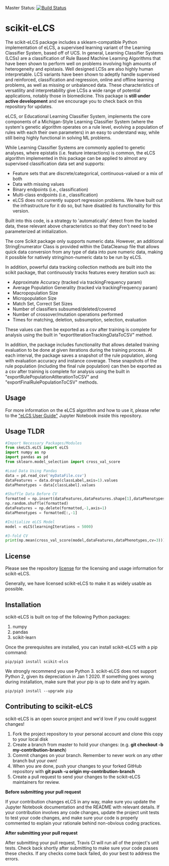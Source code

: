 Master Status: [![Build Status](https://travis-ci.com/UrbsLab/scikit-eLCS.svg?branch=master)](https://travis-ci.com/UrbsLab/scikit-eLCS)

# scikit-eLCS

The scikit-eLCS package includes a sklearn-compatible Python implementation of eLCS, a supervised learning variant of the Learning Classifier System, based off of UCS. In general, Learning Classifier Systems (LCSs) are a classification of Rule Based Machine Learning Algorithms that have been shown to perform well on problems involving high amounts of heterogeneity and epistasis. Well designed LCSs are also highly human interpretable. LCS variants have been shown to adeptly handle supervised and reinforced, classification and regression, online and offline learning problems, as well as missing or unbalanced data. These characteristics of versatility and interpretability give LCSs a wide range of potential applications, notably those in biomedicine. This package is **still under active development** and we encourage you to check back on this repository for updates.

eLCS, or Educational Learning Classifier System, implements the core components of a Michigan-Style Learning Classifier System (where the system's genetic algorithm operates on a rule level, evolving a population of rules with each their own parameters) in an easy to understand way, while still being highly functional in solving ML problems.

While Learning Classifier Systems are commonly applied to genetic analyses, where epistatis (i.e. feature interactions) is common, the eLCS algorithm implemented in this package can be applied to almost any supervised classification data set and supports:

* Feature sets that are discrete/categorical, continuous-valued or a mix of both
* Data with missing values
* Binary endpoints (i.e., classification)
* Multi-class endpoints (i.e., classification)
* eLCS does not currently support regression problems. We have built out the infrastructure for it do so, but have disabled its functionality for this version.

Built into this code, is a strategy to 'automatically' detect from the loaded data, these relevant above characteristics so that they don't need to be parameterized at initialization.

The core Scikit package only supports numeric data. However, an additional StringEnumerator Class is provided within the DataCleanup file that allows quick data conversion from any type of data into pure numeric data, making it possible for natively string/non-numeric data to be run by eLCS.

In addition, powerful data tracking collection methods are built into the scikit package, that continuously tracks features every iteration such as:

* Approximate Accuracy (tracked via trackingFrequency param)
* Average Population Generality (tracked via trackingFrequency param)
* Macropopulation Size
* Micropopulation Size
* Match Set, Correct Set Sizes
* Number of classifiers subsumed/deleted/covered
* Number of crossover/mutation operations performed
* Times for matching, deletion, subsumption, selection, evaluation

These values can then be exported as a csv after training is complete for analysis using the built in "exportIterationTrackingDataToCSV" method.

In addition, the package includes functionality that allows detailed training evaluation to be done at given iterations during the training process. At each interval, the package saves a snapshot of the rule population, along with evaluation accuracy and instance coverage. These snapshots of the rule population (including the final rule population) can then be exported as a csv after training is complete for analysis using the built in "exportRulePopulationAtIterationToCSV" and "exportFinalRulePopulationToCSV" methods.

## Usage
For more information on the eLCS algorithm and how to use it, please refer to the ["eLCS User Guide"](https://github.com/UrbsLab/scikit-eLCS/blob/master/eLCS%20User%20Guide.ipynb) Jupyter Notebook inside this repository.

## Usage TLDR
```python
#Import Necessary Packages/Modules
from skeLCS.eLCS import eLCS
import numpy as np
import pandas as pd
from sklearn.model_selection import cross_val_score

#Load Data Using Pandas
data = pd.read_csv('myDataFile.csv')
dataFeatures = data.drop(classLabel,axis=1).values
dataPhenotypes = data[classLabel].values

#Shuffle Data Before CV
formatted = np.insert(dataFeatures,dataFeatures.shape[1],dataPhenotypes,1)
np.random.shuffle(formatted)
dataFeatures = np.delete(formatted,-1,axis=1)
dataPhenotypes = formatted[:,-1]

#Initialize eLCS Model
model = eLCS(learningIterations = 5000)

#3-fold CV
print(np.mean(cross_val_score(model,dataFeatures,dataPhenotypes,cv=3)))
```

## License
Please see the repository [license](https://github.com/UrbsLab/scikit-eLCS/blob/master/LICENSE) for the licensing and usage information for scikit-eLCS.

Generally, we have licensed scikit-eLCS to make it as widely usable as possible.

## Installation
scikit-eLCS is built on top of the following Python packages:
<ol>
  <li> numpy </li>
  <li> pandas </li>
  <li> scikit-learn </li>
</ol>

Once the prerequisites are installed, you can install scikit-eLCS with a pip command:
```
pip/pip3 install scikit-elcs
```
We strongly recommend you use Python 3. scikit-eLCS does not support Python 2, given its depreciation in Jan 1 2020. If something goes wrong during installation, make sure that your pip is up to date and try again.
```
pip/pip3 install --upgrade pip
```

## Contributing to scikit-eLCS
scikit-eLCS is an open source project and we'd love if you could suggest changes!

<ol>
  <li> Fork the project repository to your personal account and clone this copy to your local disk</li>
  <li> Create a branch from master to hold your changes: (e.g. <b>git checkout -b my-contribution-branch</b>) </li>
  <li> Commit changes on your branch. Remember to never work on any other branch but your own! </li>
  <li> When you are done, push your changes to your forked GitHub repository with <b>git push -u origin my-contribution-branch</b> </li>
  <li> Create a pull request to send your changes to the scikit-eLCS maintainers for review. </li>
</ol>

**Before submitting your pull request**

If your contribution changes eLCS in any way, make sure you update the Jupyter Notebook documentation and the README with relevant details. If your contribution involves any code changes, update the project unit tests to test your code changes, and make sure your code is properly commented to explain your rationale behind non-obvious coding practices.

**After submitting your pull request**

After submitting your pull request, Travis CI will run all of the project's unit tests. Check back shortly after submitting to make sure your code passes these checks. If any checks come back failed, do your best to address the errors.
